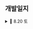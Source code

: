 ## 개발일지

<details>
    ## <summary> 🍎 8.20 토</summary>
    
https://user-images.githubusercontent.com/108191001/185752099-8c16169c-60e7-4b61-9308-387ad5f228b4.mov

    최종 목표: 홈 화면 구현 끝내기
    
    ☑️ 완료한 부분
        - 카테고리 컬렉션 뷰 구현 완료
        - 배너 부분 구현 완료
        - tabman 이용하여 추천상품 탭, 추천상품 안에 컬렉션 뷰 구현 완료
        - tabman 이용하여 브랜드 탭 구현 완료
    
    ❌ 문제점
        - 배너 부분 자체는 구현 완료하였으나 navigation bar 부분과 어떻게 연결해야 할지 모르겠음
        - 카테고리 컬렉션 뷰 밑 indicator 고민
    
    🤔 느낀점
        - 시간 분배를 잘해야 할 듯하다. 생각보다 구현해야 할 UI가 너!!!!!!!!!무 많다.
        - 오늘도 목표한 것의 50퍼센트를 겨우 한 것 같다
        - 어려운 부분은 일단 기록해 두고 할 수 있는 것부터 해치우자
  
</details>
